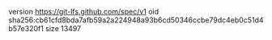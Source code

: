 version https://git-lfs.github.com/spec/v1
oid sha256:cb61cfd8bda7afb59a2a224948a93b6cd50346ccbe79dc4eb0c51d4b57e320f1
size 13497
